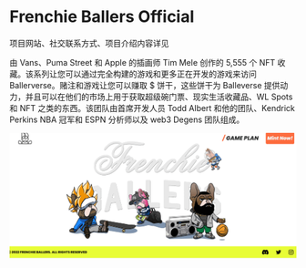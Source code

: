 # Frenchie Ballers Official

项目网站、社交联系方式、项目介绍内容详见

由 Vans、Puma Street 和 Apple 的插画师 Tim Mele 创作的 5,555 个 NFT 收藏。该系列让您可以通过完全构建的游戏和更多正在开发的游戏来访问 Ballerverse。赌注和游戏让您可以赚取 $ 饼干，这些饼干为 Balleverse 提供动力，并且可以在他们的市场上用于获取超级碗门票、现实生活收藏品、WL Spots 和 NFT 之类的东西。该团队由首席开发人员 Todd Albert 和他的团队、Kendrick Perkins NBA 冠军和 ESPN 分析师以及 web3 Degens 团队组成。

![nft](01.png)
